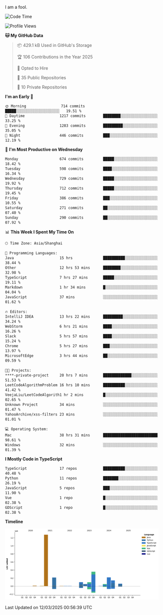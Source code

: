 I am a fool.

<!--START_SECTION:waka-->
![Code Time](http://img.shields.io/badge/Code%20Time-2%2C705%20hrs%2036%20mins-blue)

![Profile Views](http://img.shields.io/badge/Profile%20Views-4-blue)

**🐱 My GitHub Data** 

> 📦 429.1 kB Used in GitHub's Storage 
 > 
> 🏆 106 Contributions in the Year 2025
 > 
> 💼 Opted to Hire
 > 
> 📜 35 Public Repositories 
 > 
> 🔑 10 Private Repositories 
 > 
**I'm an Early 🐤** 

```text
🌞 Morning                714 commits         █████░░░░░░░░░░░░░░░░░░░░   19.51 % 
🌆 Daytime                1217 commits        ████████░░░░░░░░░░░░░░░░░   33.25 % 
🌃 Evening                1283 commits        █████████░░░░░░░░░░░░░░░░   35.05 % 
🌙 Night                  446 commits         ███░░░░░░░░░░░░░░░░░░░░░░   12.19 % 
```
📅 **I'm Most Productive on Wednesday** 

```text
Monday                   674 commits         █████░░░░░░░░░░░░░░░░░░░░   18.42 % 
Tuesday                  598 commits         ████░░░░░░░░░░░░░░░░░░░░░   16.34 % 
Wednesday                729 commits         █████░░░░░░░░░░░░░░░░░░░░   19.92 % 
Thursday                 712 commits         █████░░░░░░░░░░░░░░░░░░░░   19.45 % 
Friday                   386 commits         ███░░░░░░░░░░░░░░░░░░░░░░   10.55 % 
Saturday                 271 commits         ██░░░░░░░░░░░░░░░░░░░░░░░   07.40 % 
Sunday                   290 commits         ██░░░░░░░░░░░░░░░░░░░░░░░   07.92 % 
```


📊 **This Week I Spent My Time On** 

```text
🕑︎ Time Zone: Asia/Shanghai

💬 Programming Languages: 
Java                     15 hrs              ██████████░░░░░░░░░░░░░░░   38.44 % 
Other                    12 hrs 53 mins      ████████░░░░░░░░░░░░░░░░░   32.98 % 
TypeScript               7 hrs 27 mins       █████░░░░░░░░░░░░░░░░░░░░   19.11 % 
Markdown                 1 hr 34 mins        █░░░░░░░░░░░░░░░░░░░░░░░░   04.04 % 
JavaScript               37 mins             ░░░░░░░░░░░░░░░░░░░░░░░░░   01.62 % 

🔥 Editors: 
IntelliJ IDEA            13 hrs 22 mins      █████████░░░░░░░░░░░░░░░░   34.24 % 
WebStorm                 6 hrs 21 mins       ████░░░░░░░░░░░░░░░░░░░░░   16.26 % 
Slack                    5 hrs 57 mins       ████░░░░░░░░░░░░░░░░░░░░░   15.24 % 
Chrome                   5 hrs 27 mins       ███░░░░░░░░░░░░░░░░░░░░░░   13.97 % 
MicrosoftEdge            3 hrs 44 mins       ██░░░░░░░░░░░░░░░░░░░░░░░   09.59 % 

🐱‍💻 Projects: 
****-private-project     20 hrs 7 mins       █████████████░░░░░░░░░░░░   51.53 % 
LeetCodeAlgorithmProblem 16 hrs 10 mins      ██████████░░░░░░░░░░░░░░░   41.42 % 
VeejaLiu/LeetCodeAlgorith1 hr 2 mins         █░░░░░░░░░░░░░░░░░░░░░░░░   02.65 % 
Unknown Project          34 mins             ░░░░░░░░░░░░░░░░░░░░░░░░░   01.47 % 
YahooArchive/xss-filters 23 mins             ░░░░░░░░░░░░░░░░░░░░░░░░░   01.01 % 

💻 Operating System: 
Mac                      38 hrs 31 mins      █████████████████████████   98.61 % 
Windows                  32 mins             ░░░░░░░░░░░░░░░░░░░░░░░░░   01.39 % 
```

**I Mostly Code in TypeScript** 

```text
TypeScript               17 repos            ██████████░░░░░░░░░░░░░░░   40.48 % 
Python                   11 repos            ███████░░░░░░░░░░░░░░░░░░   26.19 % 
JavaScript               5 repos             ███░░░░░░░░░░░░░░░░░░░░░░   11.90 % 
Vue                      1 repo              █░░░░░░░░░░░░░░░░░░░░░░░░   02.38 % 
GDScript                 1 repo              █░░░░░░░░░░░░░░░░░░░░░░░░   02.38 % 
```



**Timeline**

![Lines of Code chart](https://raw.githubusercontent.com/VeejaLiu/VeejaLiu/master/assets/bar_graph.png)


 Last Updated on 12/03/2025 00:56:39 UTC
<!--END_SECTION:waka-->

